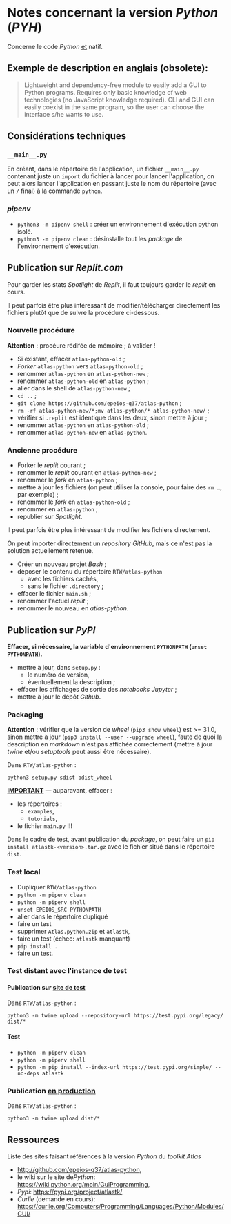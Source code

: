 # Notes concernant la version *Python* (*PYH*)

Concerne le code *Python* <u>et</u> natif.

## Exemple de description en anglais (obsolete):

> Lightweight and dependency-free module to easily add a GUI to Python programs. Requires only basic knowledge of web technologies (no JavaScript knowledge required). CLI and GUI can easily coexist in the same program, so the user can choose the interface s/he wants to use.

## Considérations techniques

### `__main__.py`

En créant, dans le répertoire de l'application, un fichier `__main__.py` contenant juste un `import` du fichier à lancer pour lancer l'application, on peut alors lancer l'application en passant juste le nom du répertoire (avec un `/` final) à la commande `python`.

### *pipenv*

- `python3 -m pipenv shell` : créer un environnement d'exécution python isolé.
- `python3 -m pipenv clean` : désinstalle tout les *package* de l'environnement d'exécution.

## Publication sur *Replit.com*

Pour garder les stats *Spotlight* de *Replit*, il faut toujours garder le *replit* en cours.

Il peut parfois être plus intéressant de modifier/télécharger directement les fichiers plutôt que de suivre la procédure ci-dessous.

### Nouvelle procédure

**Attention** : procéure rédifée de mémoire ; à valider !

- Si existant, effacer `atlas-python-old` ;
- *Forker* `atlas-python` vers `atlas-python-old` ;
- renommer `atlas-python` en `atlas-python-new` ;
- renommer `atlas-python-old` en `atlas-python` ;
- aller dans le shell de `atlas-python-new` ;
- `cd ..` ;
- `git clone https://github.com/epeios-q37/atlas-python` ;
- `rm -rf atlas-python-new/*;mv atlas-python/* atlas-python-new/` ;
- vérifier si `.replit` est identique dans les deux, sinon mettre à jour ;
- renommer `atlas-python` en `atlas-python-old` ;
- renommer `atlas-python-new` en `atlas-python`.

### Ancienne procédure



- Forker le *replit* courant ;
- renommer le *replit* courant en `atlas-python-new` ;
- renommer le *fork* en `atlas-python` ;
- mettre à jour les fichiers (on peut utiliser la console, pour faire des `rm …`, par exemple) ;
- renommer le *fork* en `atlas-python-old` ;
- renommer en `atlas-python` ;
- republier sur *Spotlight*.

Il peut parfois être plus intéressant de modifier les fichiers directement.

On peut importer directement un *repository* *GitHub*, mais ce n'est pas la solution actuellement retenue.

- Créer un nouveau projet *Bash* ;
- déposer le contenu du répertoire `RTW/atlas-python`
  - avec les fichiers cachés, 
  - sans le fichier `.directory` ;
- effacer le fichier `main.sh` ;
- renommer l'actuel *replit* ;
- renommer le nouveau en *atlas-python*.

## Publication sur *PyPI*

**Effacer, si nécessaire, la variable d'environnement `PYTHONPATH` (`unset PYTHONPATH`).**

- mettre à jour, dans `setup.py` :
  - le numéro de version,
  - éventuellement la description ;
- effacer les affichages de sortie des *notebooks* *Jupyter* ;
- mettre à jour le dépôt *Github*. 

### Packaging

**Attention** : vérifier que la version de *wheel* (`pip3 show wheel`) est >= 31.0, sinon mettre à jour (`pip3 install --user --upgrade wheel`), faute de quoi la description en *markdown* n'est pas affichée correctement (mettre à jour *twine* et/ou *setuptools* peut aussi être nécessaire).

Dans `RTW/atlas-python` :

`python3 setup.py sdist bdist_wheel`

<ins>**IMPORTANT**</ins> — auparavant, effacer :
- les répertoires :
  - `examples`,
  - `tutorials`,
- le fichier `main.py` !!!

Dans le cadre de test, avant publication du *package*, on peut faire un `pip install atlastk-<version>.tar.gz` avec le fichier situé dans le répertoire `dist`.

### Test local

- Dupliquer `RTW/atlas-python`
- `python -m pipenv clean`
- `python -m pipenv shell`
- `unset EPEIOS_SRC PYTHONPATH`
- aller dans le répertoire dupliqué
- faire un test
- supprimer `Atlas.python.zip` et `atlastk`,
- faire un test (échec: `atlastk` manquant)
- `pip install .`
- faire un test.

### Test distant avec l'instance de test

#### Publication sur <u>site de test</u>

Dans `RTW/atlas-python` :

`python3 -m twine upload --repository-url https://test.pypi.org/legacy/ dist/*`

#### Test

- `python -m pipenv clean`
- `python -m pipenv shell`
- `python -m pip install --index-url https://test.pypi.org/simple/ --no-deps atlastk`

### Publication <u>en production</u>

Dans `RTW/atlas-python` :

`python3 -m twine upload dist/*`

## Ressources

Liste des sites faisant références à la version *Python* du *toolkit* *Atlas*

- <http://github.com/epeios-q37/atlas-python>,
- le wiki sur le site de*Python*: <https://wiki.python.org/moin/GuiProgramming>,
- *Pypi*: <https://pypi.org/project/atlastk/>
- *Curlie* (demande en cours): <https://curlie.org/Computers/Programming/Languages/Python/Modules/GUI/>
